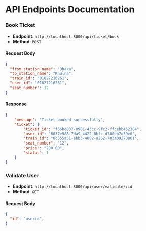# API Endpoints Documentation

### Book Ticket

- **Endpoint**: `http://localhost:8000/api/ticket/book`
- **Method**: `POST`

#### Request Body

```json
{
  "from_station_name": "Dhaka",
  "to_station_name": "Khulna",
  "train_id": "01827216261",
  "user_id": "01827216261",
  "seat_number": 12
}
```

#### Response
```json
{
    "message": "Ticket booked successfully",
    "ticket": {
        "ticket_id": "f66bd837-0981-43cc-9fc2-ffcebb452384",
        "user_id": "6037e588-7da9-4422-8bfc-d780eb7d39e0",
        "train_id": "0c355a51-ebb3-4082-a262-703a09273801",
        "seat_number": "12",
        "price": "200.00",
        "status": 1
    }
}
```

### Validate User

- **Endpoint**: `http://localhost:8000/api/user/validate/:id`
- **Method**: `GET`

#### Request Body

```json
{
  "id": "userid",
}
```